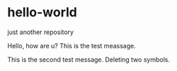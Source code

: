 # hello-world
just another repository

Hello, how are u?
This is the test meassage.

This is the second test message.
Deleting two symbols.
